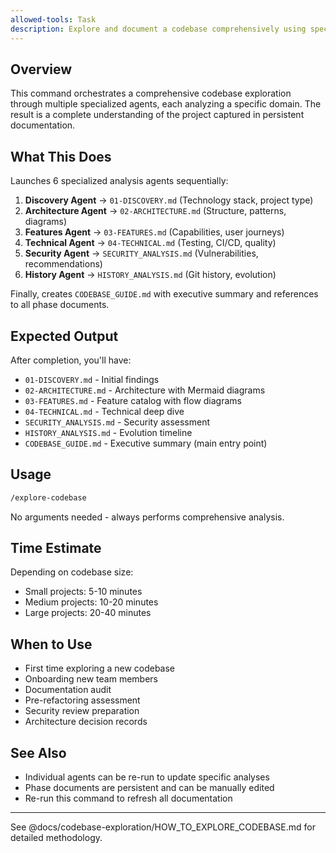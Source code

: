 ```yaml
---
allowed-tools: Task
description: Explore and document a codebase comprehensively using specialized analysis agents
---
```


## Overview

This command orchestrates a comprehensive codebase exploration through multiple specialized agents, each analyzing a specific domain. The result is a complete understanding of the project captured in persistent documentation.

## What This Does

Launches 6 specialized analysis agents sequentially:

1. **Discovery Agent** → `01-DISCOVERY.md` (Technology stack, project type)
2. **Architecture Agent** → `02-ARCHITECTURE.md` (Structure, patterns, diagrams)
3. **Features Agent** → `03-FEATURES.md` (Capabilities, user journeys)
4. **Technical Agent** → `04-TECHNICAL.md` (Testing, CI/CD, quality)
5. **Security Agent** → `SECURITY_ANALYSIS.md` (Vulnerabilities, recommendations)
6. **History Agent** → `HISTORY_ANALYSIS.md` (Git history, evolution)

Finally, creates `CODEBASE_GUIDE.md` with executive summary and references to all phase documents.

## Expected Output

After completion, you'll have:

- `01-DISCOVERY.md` - Initial findings
- `02-ARCHITECTURE.md` - Architecture with Mermaid diagrams
- `03-FEATURES.md` - Feature catalog with flow diagrams
- `04-TECHNICAL.md` - Technical deep dive
- `SECURITY_ANALYSIS.md` - Security assessment
- `HISTORY_ANALYSIS.md` - Evolution timeline
- `CODEBASE_GUIDE.md` - Executive summary (main entry point)

## Usage

```bash
/explore-codebase
```

No arguments needed - always performs comprehensive analysis.

## Time Estimate

Depending on codebase size:
- Small projects: 5-10 minutes
- Medium projects: 10-20 minutes
- Large projects: 20-40 minutes

## When to Use

- First time exploring a new codebase
- Onboarding new team members
- Documentation audit
- Pre-refactoring assessment
- Security review preparation
- Architecture decision records

## See Also

- Individual agents can be re-run to update specific analyses
- Phase documents are persistent and can be manually edited
- Re-run this command to refresh all documentation

---

See @docs/codebase-exploration/HOW_TO_EXPLORE_CODEBASE.md for detailed methodology.
